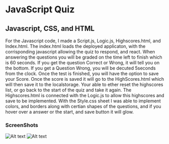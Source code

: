 # JavaScript Quiz

## Javascript, CSS, and HTML
For the Javascript code, I made a Script.js, Logic.js, Highscores.html, and Index.html. 
The index.html loads the deployed applicaton, with the corrisponding javascript allowing the quiz to respond, and react. When answering the questions you will be graded on the time left to finish which is 60 seconds. 
If you get the question Correct or Wrong, it will tell you on the bottom. 
If you get a Question Wrong, you will be decuted 5seconds from the clock. 
Once the test is finished, you will have the option to save your Score. 
Once the score is saved it will go to the HighScores.html which will then save it to the localstorage. 
Your able to ether reset the highscores list, or go back to the start of the quiz and take it again. 
The Highscores.html is connected with the Logic.js to allow this highscores and save to be implemented. 
With the Style.css sheet I was able to implement colors, and borders along with certian shapes of the questions, and if you hover over a answer or the start, and save button it will glow. 
### ScreenShots

![Alt text](<Screenshot 2023-07-13 at 11.32.56 PM.png>)
![Alt text](<../Screenshot 2023-07-13 at 11.33.52 PM.png>)

